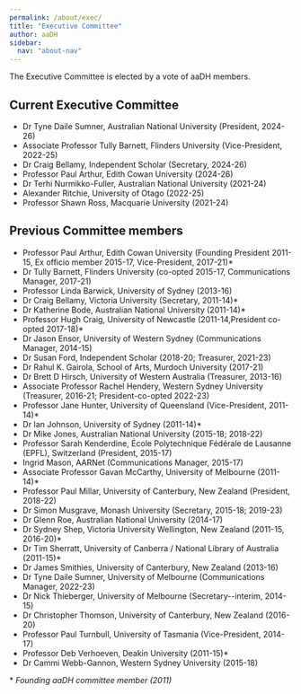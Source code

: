 ```yaml
---
permalink: /about/exec/
title: "Executive Committee"
author: aaDH
sidebar:
  nav: "about-nav"
---
```

The Executive Committee is elected by a vote of aaDH members.

## Current Executive Committee

- Dr Tyne Daile Sumner, Australian National University (President, 2024-26)
- Associate Professor Tully Barnett, Flinders University (Vice-President, 2022-25)
- Dr Craig Bellamy, Independent Scholar (Secretary, 2024-26)
- Professor Paul Arthur, Edith Cowan University (2024-26)
- Dr Terhi Nurmikko-Fuller, Australian National University (2021-24)
- Alexander Ritchie, University of Otago (2022-25)
- Professor Shawn Ross, Macquarie University (2021-24)

## Previous Committee members

- Professor Paul Arthur, Edith Cowan University (Founding President 2011-15, Ex officio member 2015-17, Vice-President, 2017-21)*
- Dr Tully Barnett, Flinders University (co-opted 2015-17, Communications Manager, 2017-21)
- Professor Linda Barwick, University of Sydney (2013-16)
- Dr Craig Bellamy, Victoria University (Secretary, 2011-14)*
- Dr Katherine Bode, Australian National University (2011-14)*
- Professor Hugh Craig, University of Newcastle (2011-14,President co-opted 2017-18)*
- Dr Jason Ensor, University of Western Sydney (Communications Manager, 2014-15)
- Dr Susan Ford, Independent Scholar (2018-20; Treasurer, 2021-23)
- Dr Rahul K. Gairola, School of Arts, Murdoch University (2017-21)
- Dr Brett D Hirsch, University of Western Australia (Treasurer, 2013-16)
- Associate Professor Rachel Hendery, Western Sydney University (Treasurer, 2016-21; President-co-opted 2022-23)
- Professor Jane Hunter, University of Queensland (Vice-President, 2011-14)*
- Dr Ian Johnson, University of Sydney (2011-14)*
- Dr Mike Jones, Australian National University (2015-18; 2018-22)
- Professor Sarah Kenderdine, École Polytechnique Fédérale de Lausanne (EPFL), Switzerland (President, 2015-17)
- Ingrid Mason, AARNet (Communications Manager, 2015-17)
- Associate Professor Gavan McCarthy, University of Melbourne (2011-14)*
- Professor Paul Millar, University of Canterbury, New Zealand (President, 2018-22)
- Dr Simon Musgrave, Monash University (Secretary, 2015-18; 2019-23)
- Dr Glenn Roe, Australian National University (2014-17)
- Dr Sydney Shep, Victoria University Wellington, New Zealand (2011-15, 2016-20)*
- Dr Tim Sherratt, University of Canberra / National Library of Australia (2011-15)*
- Dr James Smithies, University of Canterbury, New Zealand (2013-16)
- Dr Tyne Daile Sumner, University of Melbourne (Communications Manager, 2022-23)
- Dr Nick Thieberger, University of Melbourne (Secretary--interim, 2014-15)
- Dr Christopher Thomson, University of Canterbury, New Zealand (2016-20)
- Professor Paul Turnbull, University of Tasmania (Vice-President, 2014-17)
- Professor Deb Verhoeven, Deakin University (2011-15)*
- Dr Cammi Webb-Gannon, Western Sydney University (2015-18)

\* _Founding aaDH committee member (2011)_

<!---
## aaDH members currently serving on ADHO committees

- Awards Committee (Paul Arthur)
- Communications Committee (Tully Barnett)
- Conference Coordinating Committee (Rachel Hendery)
- Constituent Organizations Board (Paul Millar)
- Publications Committee (Mike Jones)

- Multilingualism/Multiculturalism Committee ()
-->
